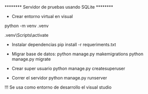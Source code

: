******** Servidor de pruebas usando SQLite ********
- Crear entorno virtual en visual

python -m venv .venv

.venv\Scripts\activate

- Instalar dependencias
pip install -r requeriments.txt

- Migrar base de datos:
python manage.py makemigrations
python manage.py migrate

- Crear super usuario
python manage.py createsuperuser

- Correr el servidor
python manage.py runserver

!!! Se usa como entorno de desarrollo el visual studio
